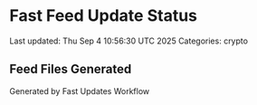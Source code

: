 # Fast Feed Update Status
Last updated: Thu Sep  4 10:56:30 UTC 2025
Categories: crypto

## Feed Files Generated

Generated by Fast Updates Workflow
